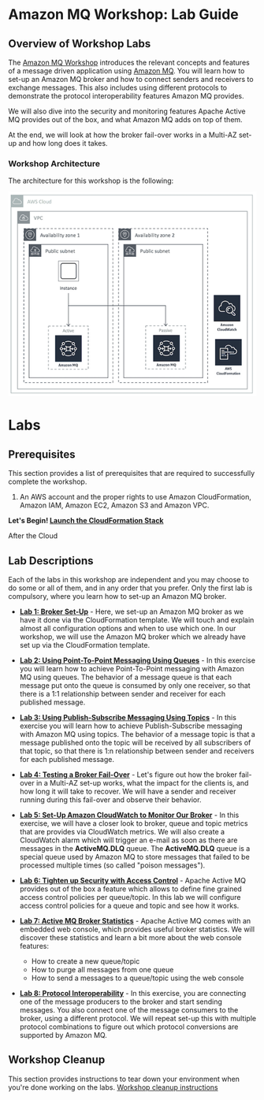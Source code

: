 # Amazon MQ Workshop: Lab Guide

## Overview of Workshop Labs

The [Amazon MQ Workshop](http://aws.amazon.com/events/amazon-mq-workshop) introduces the relevant concepts and features of a message driven application using [Amazon MQ](https://aws.amazon.com/amazon-mq/). You will learn how to set-up an Amazon MQ broker and how to connect senders and receivers to exchange messages. This also includes using different protocols to demonstrate the protocol interoperability features Amazon MQ provides.

We will also dive into the security and monitoring features Apache Active MQ provides out of the box, and what Amazon MQ adds on top of them.  

At the end, we will look at how the broker fail-over works in a Multi-AZ set-up and how long does it takes.  

### Workshop Architecture

The architecture for this workshop is the following:  

![Workshop architecture](/images/workshop-architecture-new.png)

# Labs

## Prerequisites

This section provides a list of prerequisites that are required to successfully complete the workshop.

1. An AWS account and the proper rights to use Amazon CloudFormation, Amazon IAM, Amazon EC2, Amazon S3 and Amazon VPC.

**Let's Begin! [Launch the CloudFormation Stack](/labs/lab-setup.md)**

After the Cloud

## Lab Descriptions

Each of the labs in this workshop are independent and you may choose to do some or all of them, and in any order that you prefer. Only the first lab is compulsory, where you learn how to set-up an Amazon MQ broker.

* **[Lab 1: Broker Set-Up](/labs/lab-1.md)** - Here, we set-up an Amazon MQ broker as we have it done via the CloudFormation template. We will touch and explain almost all configuration options and when to use which one. In our workshop, we will use the Amazon MQ broker which we already have set up via the CloudFormation template.

* **[Lab 2: Using Point-To-Point Messaging Using Queues](/labs/lab-2.md)** - In this exercise you will learn how to achieve Point-To-Point messaging with Amazon MQ using queues. The behavior of a message queue is that each message put onto the queue is consumed by only one receiver, so that there is a 1:1 relationship between sender and receiver for each published message.

* **[Lab 3: Using Publish-Subscribe Messaging Using Topics](/labs/lab-3.md)** - In this exercise you will learn how to achieve Publish-Subscribe messaging with Amazon MQ using topics. The behavior of a message topic is that a message published onto the topic will be received by all subscribers of that topic, so that there is 1:n relationship between sender and receivers for each published message.

* **[Lab 4: Testing a Broker Fail-Over](/labs/lab-4.md)** - Let's figure out how the broker fail-over in a Multi-AZ set-up works, what the impact for the clients is, and how long it will take to recover. We will have a sender and receiver running during this fail-over and observe their behavior.  

* **[Lab 5: Set-Up Amazon CloudWatch to Monitor Our Broker](/labs/lab-5.md)** - In this exercise, we will have a closer look to broker, queue and topic metrics that are provides via CloudWatch metrics. We will also create a CloudWatch alarm which will trigger an e-mail as soon as there are messages in the **ActiveMQ.DLQ** queue. The **ActiveMQ.DLQ** queue is a special queue used by Amazon MQ to store messages that failed to be processed multiple times (so called "poison messages").  

* **[Lab 6: Tighten up Security with Access Control](/labs/lab-6.md)** - Apache Active MQ provides out of the box a feature which allows to define fine grained access control policies per queue/topic. In this lab we will configure access control policies for a queue and topic and see how it works. 

* **[Lab 7: Active MQ Broker Statistics](/labs/lab-7.md)** - Apache Active MQ comes with an embedded web console, which provides useful broker statistics. We will discover these statistics and learn a bit more about the web console features:
  * How to create a new queue/topic
  * How to purge all messages from one queue
  * How to send a messages to a queue/topic using the web console

* **[Lab 8: Protocol Interoperability](/labs/lab-8.md)** - In this exercise, you are connecting one of the message producers to the broker and start sending messages. You also connect one of the message consumers to the broker, using a different protocol. We will repeat set-up this with multiple protocol combinations to figure out which protocol conversions are supported by Amazon MQ.


## Workshop Cleanup

This section provides instructions to tear down your environment when you're done working on the labs. [Workshop cleanup instructions](/labs/lab-cleanup.md)
